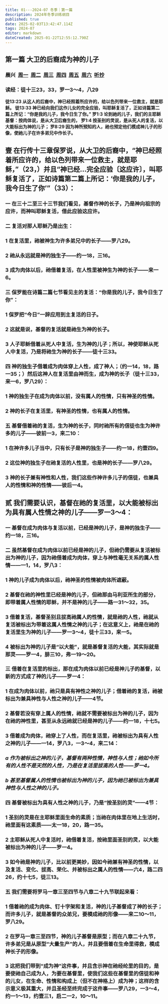 ```yaml
---
title: 01---2024-07 冬季｜第一篇
description: 2024年冬季训练纲目
published: true
date: 2025-02-03T13:42:47.114Z
tags: 2024-07
editor: markdown
dateCreated: 2025-01-22T12:55:12.790Z
---
```


## 第一篇   大卫的后裔成为神的儿子

### 晨兴&nbsp;&nbsp;[周一](/home/2024-07/2024-07-01/w13d1)&nbsp;&nbsp;[周二](/home/2024-07/2024-07-01/w13d2)&nbsp;&nbsp;[周三](/home/2024-07/2024-07-01/w13d3)&nbsp;&nbsp;[周四](/home/2024-07/2024-07-01/w13d4)&nbsp;&nbsp;[周五](/home/2024-07/2024-07-01/w13d5)&nbsp;&nbsp;[周六](/home/2024-07/2024-07-01/w13d6)&nbsp;&nbsp;[听抄](/home/2024-07/2024-07-01/tc)

### 读经：徒十三23，33，罗一3～4，八29

**徒13:23	从这人的后裔中，神已经照着所应许的，给以色列带来一位救主，就是耶稣。 徒13:33	神已经向我们这作儿女的完全应验，叫耶稣复活了，正如诗篇第二篇上所记：“你是我的儿子，我今日生了你。” 罗1:3	论到祂的儿子，我们的主耶稣基督：按肉体说，是从大卫后裔生的， 罗1:4	按圣别的灵说，是从死人的复活，以大能标出为神的儿子； 罗8:29	因为神所预知的人，祂也预定他们模成神儿子的形像，使祂儿子在许多弟兄中作长子。**

## 壹	在行传十三章保罗说，从大卫的后裔中，“神已经照着所应许的，给以色列带来一位救主，就是耶稣，”（23，）并且“神已经…完全应验〔这应许〕，叫耶稣复活了，正如诗篇第二篇上所记：‘你是我的儿子，我今日生了你’”（33）：

### 一	在三十二至三十三节我们看见，基督作神的长子，乃是神向祖宗的应许，而神叫耶稣复活，借此应验这应许。

### 二	复活对那人耶稣乃是出生：

### 1	在复活里，祂被神生为许多弟兄中的长子——罗八29。

### 2	祂从永远就是神的独生子——约一18，三16。

### 3	成为肉体以后，祂借着复活，在人性里被神生为神的长子——来一6。

### 三	保罗能在诗篇二篇七节看见主的复活：“你是我的儿子，我今日生了你”：

### 1	保罗把“今日”一辞应用到主复活的日子。

### 2	这就是说，基督的复活就是祂生为神的长子。

### 3	人子耶稣借着从死人中复活，生为神的儿子；所以，神使耶稣从死人中复活，乃是将祂生为神的长子——徒十三33。

### 四	神的独生子借着成为肉体穿上人性，成了神人；（约一14，18，路一35；）然后这神人在复活里由神而生，成为神的长子（徒十三33，来一6，罗八29）：

### 1	神的独生子在成为肉体以前，没有属人的性情，只有神圣的性情。

### 2	神的长子在复活里，有神圣的性情，也有属人的性情。

### 五	基督借着祂的复活，生为神的长子，同时祂所有的信徒也生为神许多的儿子——彼前一3，来二10：

### 1	在神许多儿子当中，只有长子是神的独生子——约一18，约壹四9。

### 2	这位神的独生子在祂复活的人性里，也是神的长子——罗八29。

### 3	神的长子兼有神性和人性，我们这些作神许多儿子的信徒，也兼具人的性情和神的性情——彼后一4。

## 贰	我们需要认识，基督在祂的复活里，以大能被标出为具有属人性情之神的儿子——罗一3～4：

### 一	基督在成为肉体与复活以前，已经是神的儿子，是神的独生子——约一18，三16。

### 二	虽然基督在成为肉体以前已经是神的儿子，但祂仍需要从复活被标出为神的儿子，因为祂借着成为肉体，穿上与神性毫无关系的属人性情——一1，14，罗八3：

### 1	神的儿子成为肉体以后，祂神圣的性情被肉体所遮蔽。

### 2	基督在祂的神性里已经是神的儿子，但祂那由马利亚所生的部分，即带着属人性情的耶稣，并不是神的儿子——路一31～32，35。

### 3	借着复活，基督圣别且拔高祂属人的性情，就是祂的人性，祂就从复活被标出为带着这属人性情之神的儿子；在这意义上，祂是在祂的复活里生为神的儿子——罗一3～4，徒十三33，来一5。

### 4	被标出为神的儿子是“以大能”，就是基督复活的大能，其实际就是那灵——罗一4，腓三10，弗一19～20。

### 三	借着在复活里的标出，那在成为肉体以前已经是神儿子的基督，以新的方式成了神的儿子——罗一4：

### 1	在成为肉体以前，祂只是具有神性之神的儿子；借着祂的复活，祂被标出为兼具神性与人性之神的儿子——4节。

### 2	基督若没有穿上属人的性情，祂就不需要被标出为神的儿子，因为在祂的神性里，甚至从永远祂就已经是神的儿子——约一18，十七5。

### 3	借着成为肉体，祂穿上了人性，而在复活里，祂被标出为具有人性之神的儿子——一14，罗八3，一3～4，来二14：

### *a	作为被标出之神的儿子，基督有两种性情，神性与人性；祂如今所有的人性不是天然的人性，乃是在复活里拔高的人性——罗一4。*

### *b	甚至基督属人的性情也被标出为神的儿子，因为祂已被标出为兼具神性与人性之神的儿子。*

### 四	基督被标出为具有人性之神的儿子，乃是“按圣别的灵”——4节：

### 1	圣别的灵是在主耶稣里面生命的素质；当祂在肉体里在地上生活时，祂里面有这素质——太一18，20，路一35。

### 2	主耶稣从死人中复活时，祂借着复活，按祂里面圣别的灵，以大能被标出为神的儿子——罗一4。

### 3	如今祂是神的儿子，比以前更美妙，因如今祂兼有神圣的性情，以及复活、变化、拔高、荣化、并被标出之属人的性情——六4，路二四26，约十七5，徒三13。

### 五	我们需要将罗马一章三至四节与八章二十九节联起来看：

### 1	借着祂的成为肉体、钉十字架和复活，神的儿子基督成了神的长子；而许多儿子，就是基督的众弟兄，要模成祂的形像——来二10～11，罗八29。

### 2	在罗马一章三至四节，神的儿子基督是原型；而在八章二十九节，许多弟兄是从原型“大量生产”的人，并且要借着在生命里得救，模成神长子的形像。

### 3	这把我们带到“成为神”这件事，并且含示神在祂经纶里的目的，是要使祂自己成为人，为要在基督里，使我们这些在基督里的信徒和神的儿女，在生命、性情和构成上（但不在神格上）成为神；这样的含示意义极其重大，并且圣经至终完成于这件事——罗八29，一3～4，约一1～13，约壹三1，启二一2，10～11。
<!-- Google tag (gtag.js) -->
<script async src="https://www.googletagmanager.com/gtag/js?id=G-1P8709Z16T"></script>
<script>
  window.dataLayer = window.dataLayer || [];
  function gtag(){dataLayer.push(arguments);}
  gtag('js', new Date());

  gtag('config', 'G-1P8709Z16T');
</script>
